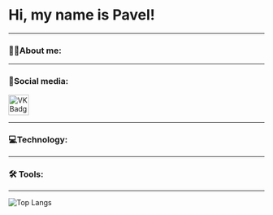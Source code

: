 # Hi, my name is Pavel!
---
### 👨‍💻About me:

---
### 📣Social media:
 <div id="badges">
    <a href="https://vk.com/evrettlee" target="_blank">
      <img src="https://cdn-icons-png.flaticon.com/512/145/145813.png" width="40" height="40" alt="VK Badge"/>
    </a>
 </div>
 
---
### 💻Technology:

---
### 🛠 Tools:

---
![Top Langs](https://github-readme-stats.vercel.app/api/top-langs/?username=evrettllee&layout=compact)

